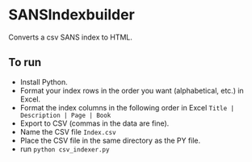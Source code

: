 # SANSIndexbuilder
Converts a csv SANS index to HTML.

## To run
- Install Python.
- Format your index rows in the order you want (alphabetical, etc.) in Excel.
- Format the index columns in the following order in Excel `Title | Description | Page | Book`
- Export to CSV (commas in the data are fine).
- Name the CSV file `Index.csv`
- Place the CSV file in the same directory as the PY file.
- run `python csv_indexer.py`
